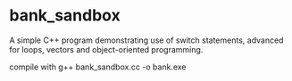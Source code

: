 # bank_sandbox
A simple C++ program demonstrating use of switch statements, advanced for loops, vectors and object-oriented programming.

compile with g++ bank_sandbox.cc -o bank.exe
